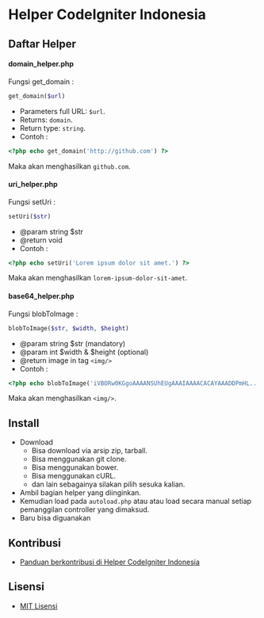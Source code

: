 Helper CodeIgniter Indonesia
==================

## Daftar Helper

#### domain_helper.php
Fungsi get_domain :
``` php
get_domain($url)
```
- Parameters full URL: `$url`.
- Returns: `domain`.
- Return type: `string`.
- Contoh :
``` php
<?php echo get_domain('http://github.com') ?>
```
Maka akan menghasilkan `github.com`.

#### uri_helper.php
Fungsi setUri :
``` php
setUri($str)
```
- @param string $str
- @return void
- Contoh :
``` php
<?php echo setUri('Lorem ipsum dolor sit amet.') ?>
```
Maka akan menghasilkan `lorem-ipsum-dolor-sit-amet`.

#### base64_helper.php
Fungsi blobToImage :
``` php
blobToImage($str, $width, $height)
```
- @param string $str (mandatory)
- @param int $width & $height (optional)
- @return image in tag `<img/>`
- Contoh :
``` php
<?php echo blobToImage('iVBORw0KGgoAAAANSUhEUgAAAIAAAACACAYAAADDPmHL.....') ?>
```
Maka akan menghasilkan `<img/>`.

## Install

- Download
    - Bisa download via arsip zip, tarball.
    - Bisa menggunakan git clone.
    - Bisa menggunakan bower.
    - Bisa menggunakan cURL.
    - dan lain sebagainya silakan pilih sesuka kalian.
- Ambil bagian helper yang diinginkan.
- Kemudian load pada `autoload.php` atau atau load secara manual setiap pemanggilan controller yang dimaksud.
- Baru bisa diguanakan

## Kontribusi

- [Panduan berkontribusi di Helper CodeIgniter Indonesia](CONTRIBUTING.md)

## Lisensi

- [MIT Lisensi](LICENSE)
